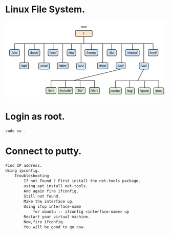  
# Linux File System.

![alt text](https://github.com/nikhil8052/Linux/blob/master/images/filesystem.png?raw=true)


# Login as root.

    sudo su - 

# Connect to putty.

    Find IP address.
    Using ipconfig.
        Troubleshooting 
            If not Found ? First install the net-tools package.
            using apt install net-tools.
            And again fire ifconfig.
            Still not found. 
            Make the interface up. 
            Using ifup interface-name 
                for ubuntu :- ifconfig <interface-name> up 
            Restart your virtual machine. 
            Now,fire ifconfig. 
            You will be good to go now.
